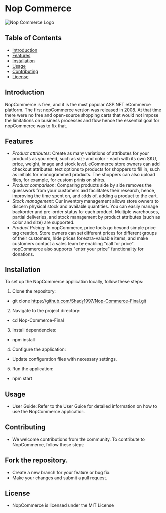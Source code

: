 # Nop Commerce

![Nop Commerce Logo](https://demo.nopcommerce.com/Themes/DefaultClean/Content/images/logo.png)

## Table of Contents

- [Introduction](#introduction)
- [Features](#features)
- [Installation](#installation)
- [Usage](#usage)
- [Contributing](#contributing)
- [License](#license)

## Introduction

NopCommerce is free, and it is the most popular ASP.NET eCommerce platform. The first nopCommerce version was released in 2008. At that time there were no free and open-source shopping carts that would not impose the limitations on business processes and flow hence the essential goal for nopCommerce was to fix that.

## Features

- *Product attributes*: Create as many variations of attributes for your products as you need, such as size and color - each with its own SKU, price, weight, image and stock level. eCommerce store owners can add checkout attributes: text options to products for shoppers to fill in, such as initials for monogrammed products. The shoppers can also upload files, for example, for custom prints on shirts.
- *Product comparison*: Comparing products side by side removes the guesswork from your customers and facilitates their research, hence, improving the time spent on, and odds of, adding a product to the cart.
- *Stock management*: Our inventory management allows store owners to discern physical stock and available quantities. You can easily manage backorder and pre-order status for each product. Multiple warehouses, partial deliveries, and stock management by product attributes (such as color and size) are supported.
- *Product Pricing*: In nopCommerce, price tools go beyond simple price tag creation. Store owners can set different prices for different groups of their customers, hide prices for extra-valuable items, and make customers contact a sales team by enabling "call for price". nopCommerce also supports "enter your price" functionality for donations.

## Installation

To set up the NopCommerce application locally, follow these steps:

1. Clone the repository:
*   git clone https://github.com/Shady1997/Nop-Commerce-Final.git
2. Navigate to the project directory:
*   cd Nop-Commerce-Final
3. Install dependencies:
*   npm install
4. Configure the application:

* Update configuration files with necessary settings.
5. Run the application:
*   npm start

## Usage
* User Guide: Refer to the User Guide for detailed information on how to use the NopCommerce application.

## Contributing
* We welcome contributions from the community. To contribute to NopCommerce, follow these steps:

## Fork the repository.
* Create a new branch for your feature or bug fix.
* Make your changes and submit a pull request.

## License
* NopCommerce is licensed under the MIT License
